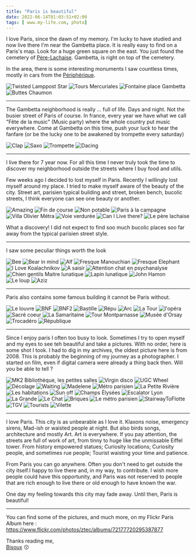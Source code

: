 ```yaml
---
title: "Paris is beautiful"
date: 2022-06-14T01:03:51+02:00
tags: [ www.my-life.com, photo]
---
```


I love Paris, since the dawn of my memory.
I'm lucky to have studied and now live there
I'm near the Gambetta place. It is really easy to find on a Paris's map. Look for a huge green square on the east.
You just found the cemetery of [Père-Lachaise](https://en.wikipedia.org/wiki/P%C3%A8re_Lachaise_Cemetery).
Gambetta, is right on top of the cemetery. 

In the area, there is some interesting monuments I saw countless times, mostly in cars from the [Périphérique](https://en.wikipedia.org/wiki/Boulevard_P%C3%A9riph%C3%A9rique). 

![Twisted Lamppost Star](photos/Twisted-Lamppost-Star.jpg "[Twisted Lamppost Star](https://fr.wikipedia.org/wiki/Twisted_Lamppost_Star)")
![Tours Mercuriales](photos/Tours-Mercuriales.jpg "[Tours Mercuriales](https://fr.wikipedia.org/wiki/Tours_Mercuriales)")
![Fontaine place Gambetta](photos/Place-gambetta.jpg "[Fontaine place Gambetta](https://fr.wikipedia.org/wiki/Place_Gambetta_(Paris))")
![Buttes Chaumon](photos/Buttes.jpg "[Parc des Buttes-Chaumont](https://fr.wikipedia.org/wiki/Parc_des_Buttes-Chaumont)")

---

The Gambetta neighborhood is really ... full of life. Days and night. Not the busier street of Paris of course.
In france, every year we have what we call "Fête de la music" (Music party) where the whole country put music everywhere.
Come at Gambetta on this time, push your luck to hear the fanfare (or be the lucky one to be awakened by trompette every saturday)

![Clap](photos/clap.jpg "Femme illuminée clappant des mains derrière un Corp")
![Saxo](photos/Saxo.jpg "Joueur de saxophone")
![Trompette](photos/Trompette.jpg "Joueur de trompette")
![Dacing](photos/dancing.gif "Un homme et une femme s'éloignant au loin en dansant de joie")

---

I live there for 7 year now. For all this time I never truly took the time to discover my neighborhood outside
the streets where I buy food and utils.

Few weeks ago I decided to lost myself in Paris. Recently I willingly lost myself around my place. I tried to make myself 
aware of the beauty of the city. Street art, parisien typical building and street, broken bench, bucolic streets, I think everyone
can see one beauty or another.


![Amazing](photos/Amazing.jpg "Bar wall with street art on it")
![Fin de course](photos/FinDeCourse.jpg "Car parked in front of a typical parisian bar")
![Non potable](photos/NonPotable.jpg "Lion's Fountain surrounded by two painted spiders on the wall")
![Paris à la campagne](photos/ParisALaCampagne.jpg "[Campagne à Paris](https://fr.wikipedia.org/wiki/Campagne_%C3%A0_Paris)")
![Villa Olivier Métra](photos/VillaOlivierMétra.jpg "[Villa Olivier-Métra](https://fr.wikipedia.org/wiki/Villa_Olivier-M%C3%A9tra)")
![Voie verdurée](photos/VoieVerdurée.jpg "Typical parisian street with plants")
![Can I Live there?](photos/CanILiveThere.jpg "no so typical parisian houses")
![Le père lachaise](photos/WalkingToDeath.jpg "A woman walking away with a pink bag at [Cimetière du Père-Lachaise](https://fr.wikipedia.org/wiki/Cimeti%C3%A8re_du_P%C3%A8re-Lachaise)")

What a discovery! I did not expect to find soo much bucolic places soo far away from the typical parisien street style.

---

I saw some peculiar things worth the look

![Bee](photos/Bee.jpg "A bee on the street")
![Bear in mind](photos/BearinMind.jpg "Stay free")
![Alf](photos/Alf.jpg "Alf saying `I like your smile!`")
![Fresque Manouchian](photos/FresqueManouchian.jpg "[La fresque de Popof](https://mairie20.paris.fr/pages/il-etait-une-fois-le-20e-la-rue-du-groupe-manouchian-20448)")
![Fresque Elephant](photos/FresqueElephant.jpg "An Elephant on the wall")
![I Love Koalachnikov](photos/Koalachnikov.jpg "I Love Koalachnikov")
![A saisir](photos/VéloASaisir.jpg "A bike on takeaway")
![Attention chat en psychanalyse](photos/AttentionChatEnPsy.jpg "Warning, Cat under psychanalyse")
![Chien gentils Maitre lunatique](photos/ChienGentilsMaitreLunatique.jpg "Nice dog, temperamental owner")
![Lapin lunatique](photos/LapinLunatique.jpg "Temperamental rabbit")
![John Hamon](photos/JohnHamon.jpg "The mysterious John Hamon")
![Le loup](photos/Leloup.jpg "Wolf climbing stairs")
![Aziz](photos/Aziz.jpg "So I brought light")

---

Paris also contains some famous building it cannot be Paris without. 

![Le louvre](photos/LeLouvre.jpg "Pyramide du louvre")
![BNF](photos/BNF.jpg "National French library")
![BNF2](photos/BNF2.jpg "The national french library")
![Bastille](photos/Bastille.jpg "Bastille place angle")
![Répu](photos/répu.jpg "Republic place with a bench on foreground")
![Arc](photos/arc.jpg "Two woman before the Arc de Triomphe")
![La Tour](photos/laTour.jpg "THE Eiffel tower with my face in the reflexion")
![l'opéra](photos/opéra.jpg "One the [l'opéra garnier](https://fr.wikipedia.org/wiki/Op%C3%A9ra_Garnier) roof statue")
![Sacré coeur](photos/Sacrécoeur.JPG "[Le sacré coeur](https://en.wikipedia.org/wiki/Sacr%C3%A9-C%C5%93ur,_Paris)")
![La Samaritaine](photos/Samaritaine.JPG "[La Samaritaine](https://fr.wikipedia.org/wiki/La_Samaritaine)")
![Tour Montparnasse](photos/Crop.jpg "[Montparnasse tower](https://en.wikipedia.org/wiki/Tour_Montparnasse) through Eiffel tower")
![Musée d'Orsay](photos/Orsay.JPG "[Orsay Museum](https://en.wikipedia.org/wiki/Mus%C3%A9e_d%27Orsay)")
![Trocadéro](photos/Troca.JPG "Trocadéro statue")
![République](photos/Répu2.jpg "République place")

---

Since I enjoy paris I often too busy to look. Sometimes I try to open myself and my eyes to see teh beautiful and take a pictures. 
With no order, here is some shot I took. I had to dig in my archives, the oldest picture here is from 2008. 
This is probably the beginning of my journey as a photographer. I started on film, even if digital camera were already a thing back then. 
Will you be able to tell ?

![MK2 Bibliothèque, les petites salles](photos/CetD.jpg "Small cinema theatre room entrances")
![Virgin disco](photos/VirginDisco.jpg "Virgin Megastore discotheque at Champs Élysée")
![UGC Wheel](photos/ugcWheel.jpg "UGC restaurent")
![Décolage](photos/Décolage.jpg "A plan toy on a window")
![Waiting](photos/WaitingForTheMovie.jpg "A woman waiting, her friends, in the shadows")
![Madelene](photos/Madelene.jpg "Madeleine station plants line 14")
![Métro parisien](photos/métro.jpg "Entrance of the métro")
![La Petite Rivière](photos/LaPetiteRivière.jpg "The small river in the center of Paris with fashion institute on the right ")
![Les habitations](photos/ModernHabitats.jpg "modern-ish living building in 12e arrondissement")
![Sun off](photos/sunoff.jpg "Paris from the eiffel tower.")
![Champs Élysées](photos/ChampsElysees.jpg "Champs Élysées metro station")
![Escalator Lyon](photos/EscalatorLyon.jpg "Moving stairs of Gare de lyon railway station")
![La Grande](photos/LaGrande.jpg "Eiffel tower from the ground")
![Le Chat](photos/LeChat.jpg "A cat on a window")
![Briques](photos/Briques.jpg "Red brick building")
![Le métro parisien](photos/MétroParisien.JPG "Paris métro")
![StairwayToFlotte](photos/StairwayToFlotte.JPG "Stairway to watter")
![TGV](photos/TGV.JPG "TGV at Gare de lyon")
![Tourists](photos/Tourists.JPG "Two tourist being taken in picture in front of the eiffel tower")
![Vilette](photos/Vilette.jpg "La Villette building at night")


---

I love Paris. This city is as unbearable as I love it. Klaxons noise, emergency sirens, Mad-ish or waisted people at night.
But also birds songs, architecture and mostly Art. Art is everywhere. If you pay attention, the streets are full of
work of art, from tinny to huge like the unmissable Eiffel tower. From history empowered statues; Curiosity locations; Curiosity people, 
and sometimes rue people; Tourist waisting your time and patience.

From Paris you can go anywhere. Often you don't need to get outside the city itself.I happy to live there
and, in my way, to contribute. I wish more people could have this opportunity, and Paris was not reserved to
people that are rich enough to live there or old enough to have known the war.

One day my feeling towards this city may fade away. Until then, Paris is beautiful!

---

You can find some of the pictures, and much more, on my Flickr Paris Album here : https://www.flickr.com/photos/ztec/albums/72177720295387877

Thanks reading me,\
[Bisoux](/page/bisoux) 😗